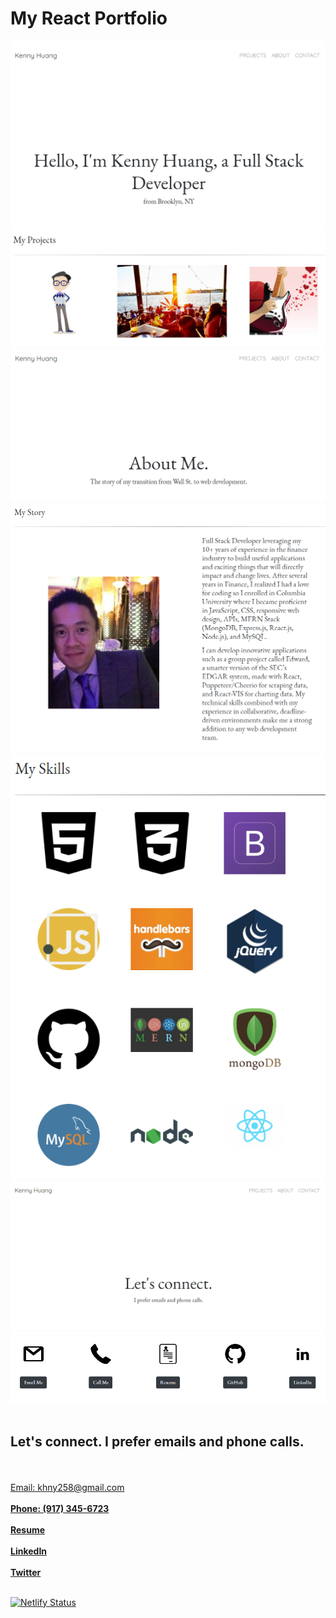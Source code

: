 # My React Portfolio

<img src="/static/pics/1.png">

<img src="/static/pics/2.png">

<img src="/static/pics/3.png">

<img src="/static/pics/4.png">

<img src="/static/pics/5.png">

<img src="/static/pics/6.png">

<img src="/static/pics/7.png">
<br>
<br>
<h2>Let's connect. I prefer emails and phone calls.</h2>
<br>
<br>
<a href="mailto: khny258@gmail.com">Email: khny258@gmail.com</a> 
<br>
<br>
<a style="font-weight:bold" href="tel:917-345-6723">Phone: (917) 345-6723</a>
<br>
<br>
<a style="font-weight:bold" href="https://drive.google.com/file/d/1Q-JW4suIxHl16wwavG6x86kJEexOSho8/view?usp=sharing">Resume</a>
<br>
<br>
<a style="font-weight:bold" href="https://www.linkedin.com/in/huangkenny">LinkedIn</a>
<br>
<br>
<a style="font-weight:bold" href="https://twitter.com/khnydev">Twitter</a>
<br>
<br>

[![Netlify Status](https://api.netlify.com/api/v1/badges/58b0a258-620f-439f-a158-10ce2f4773dd/deploy-status)](https://app.netlify.com/sites/kennycodes/deploys)
